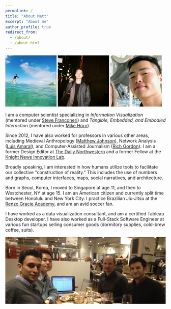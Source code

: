 ```yaml
---
permalink: /
title: "About Matt"
excerpt: "About me"
author_profile: true
redirect_from: 
  - /about/
  - /about.html
---
```


<p float="left">
  <img src="/images/about1.jpg" style="max-width:32%;" />
  <img src="/images/about2.jpg" style="max-width:32%;" /> 
  <img src="/images/profile.png" style="max-width:32%;" />
</p>

I am a computer scientist specializing in *Information Visualization* (mentored under [Steve Franconeri](http://visualthinking.psych.northwestern.edu/people.html)) and *Tangible, Embedded, and Embodied Interaction* (mentored under [Mike Horn](http://tidal.northwestern.edu/people/mikehorn/)). 

Since 2012, I have also worked for professors in various other areas, including Medieval Anthropology ([Matthew Johnson](https://www.anthropology.northwestern.edu/people/faculty/johnson.html)), Network Analysis ([Luis Amaral](https://amaral.northwestern.edu/people/amaral/)), and Computer-Assisted Journalism ([Rich Gordon](http://www.medill.northwestern.edu/directory/faculty/rich-gordon.html)). I am a former Design Editor at [The Daily Northwestern](https://dailynorthwestern.com/) and a former Fellow at the [Knight News Innovation Lab](https://knightlab.northwestern.edu/).

Broadly speaking, I am interested in how humans utilize tools to facilitate our collective "construction of reality." This includes the use of numbers and graphs, computer interfaces, maps, social narratives, and architecture.

Born in Seoul, Korea, I moved to Singapore at age 11, and then to Westchester, NY at age 15. I am an American citizen and currently split time between Honolulu and New York City. I practice Brazilian Jiu-Jitsu at the [Renzo Gracie Academy](http://www.renzogracie.com/), and am an avid soccer fan. 

I have worked as a data visualization consultant, and am a certified Tableau Desktop developer. I have also worked as a Full-Stack Software Engineer at various fun startups selling consumer goods (dormitory supplies, cold-brew coffee, suits).

![Franconeri, Hong, Kosara, Haroz](images/viscog.jpg)

